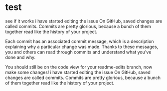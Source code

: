 # test
see if it works
i have started editing the issue
On GitHub, saved changes are called commits. Commits are pretty glorious, because a bunch of them together read like the history of your project.

Each commit has an associated commit message, which is a description explaining why a particular change was made. Thanks to these messages, you and others can read through commits and understand what you’ve done and why.

You should still be on the code view for your readme-edits branch, now make some changes!
i have started editing the issue
On GitHub, saved changes are called commits. Commits are pretty glorious, because a bunch of them together read like the history of your project.
